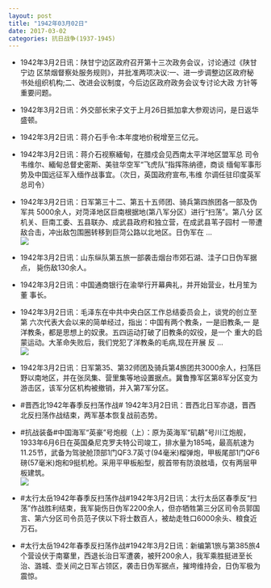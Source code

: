 ```yaml
---
layout: post
title: "1942年03月02日"
date: 2017-03-02
categories: 抗日战争(1937-1945)
---
```


<meta name="referrer" content="no-referrer" />

- 1942年3月2日讯：陕甘宁边区政府召开第十三次政务会议，讨论通过《陕甘宁边 区禁烟督察处服务规则》，并批准两项决议:一、进一步调整边区政府秘 书处组织机构;二、改进会议制度，今后边区政府政务会议专讨论大政 方针等重要问题。 

- 1942年3月2日讯：外交部长宋子文于上月26日抵加拿大参观访问，是日返华盛顿。 

- 1942年3月2日讯：蒋介石手令:本年度地价税增至三亿元。 

- 1942年3月2日讯：蒋介石视察緬甸，在腊戍会见西南太平洋地区盟军总 司令韦维尔、緬甸总督史密斯、美驻华空军“飞虎队”指挥陈纳德，商谈 缅甸军事形势及中国远征军入缅作战事宜。（次日，英国政府宣布,韦维 尔调任驻印度英军总司令） 

- 1942年3月2日讯：日军第三十二、第五十五师团、骑兵第四旅团各一部及伪军共 5000余人，对菏泽地区巨南根据地(第八军分区）进行“扫荡”。第八分 区机关、巨南工委、五县联办、成武县政府和独立营，在成武县苇子园村 一带遭敌合击，冲出敌包围圈转移到巨菏公路以北地区。日伪军在 ... <br/><img src="https://ww2.sinaimg.cn/large/aca367d8jw1fd8jzom0o4j20c80900tu.jpg" />

- 1942年3月2日讯：山东纵队第五旅一部袭击烟台市郊石湖、洼子口日伪军据点， 毙伤敌130余人。 

- 1942年3月2日讯：中国通商银行在渝举行开幕典礼，并开始营业，杜月笙为董 事长。 

- 1942年3月2日讯：毛泽东在中共中央白区工作总结委员会上，谈党的创立至第 六次代表大会以来的简单经过，指出：中国有两个教条，一是旧教条,一 是洋教条，都是思想上的奴隶。五四运动打破了旧教条的奴役，是一个 重大的启蒙运动。大革命失败后，我们党犯了洋教条的毛病,现在开展 反 ... <br/><img src="https://ww1.sinaimg.cn/large/aca367d8jw1fd8es5ymmnj20c809zdh5.jpg" />

- 1942年3月2日讯：日军第35、第32师团及骑兵第4旅团共3000余人，扫荡巨野以南地区，并在张凤集、营里集等地设置据点。冀鲁豫军区第8军分区变为游击区，该军分区机构被撤销，并入第7军分区。 

- #晋西北1942年春季反扫荡作战# 1942年3月2日讯：晋西北日军亦退，晋西北反扫荡作战结束，两军基本恢复战前态势。 

- #抗战装备#中国海军“英豪”号炮舰（上）：原为英海军“矶鷸”号川江炮舰，1933年6月6日在英国桑尼克罗夫特公司竣工，排水量为185吨，最高航速为11.25节，武备为驾驶舱顶部1门QF3.7英寸(94毫米)榴弹炮，甲板尾部1门QF6磅(57毫米)炮和9挺机枪。采用平甲板船型，舰首带有防浪舷墙，仅有两层甲板建筑。 <br/><img src="https://ww4.sinaimg.cn/large/aca367d8jw1fd89kxolv1j20gj0xmafu.jpg" />

- #太行太岳1942年春季反扫荡作战#1942年3月2日讯：太行太岳区春季反“扫荡”作战胜利结束，我军毙伤日伪军2200余人，但亦牺牲第三分区司令员郭国言、第六分区司令员范子侠以下将士数百人，被劫走牲口6000余头、粮食近万石。 

- #太行太岳1942年春季反扫荡作战#1942年3月2日讯：新编第1旅与第385旅4个营设伏于南寨里，西退长治日军遭袭，被歼200余人，我军乘胜挺进至长治、潞城、壶关间之日军占领区，袭击日伪军据点，摧垮维持会，日伪军极为震惊。 

